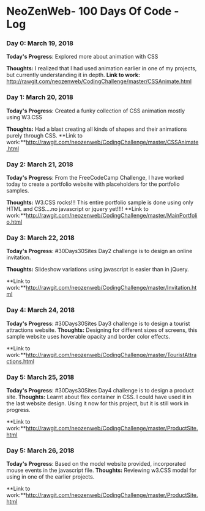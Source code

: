 # NeoZenWeb- 100 Days Of Code - Log


### Day 0: March 19, 2018 


**Today's Progress**: Explored more about animation with CSS

**Thoughts:** I realized that I had used animation earlier in one of my projects, but currently understanding it in depth.
**Link to work:** http://rawgit.com/neozenweb/CodingChallenge/master/CSSAnimate.html

### Day 1: March 20, 2018 


**Today's Progress**: Created a funky collection of CSS animation mostly using W3.CSS

**Thoughts:** Had a blast creating all kinds of shapes and their animations purely through CSS.
**Link to work:**http://rawgit.com/neozenweb/CodingChallenge/master/CSSAnimate.html


### Day 2: March 21, 2018 


**Today's Progress**: From the FreeCodeCamp Challenge, I have worked today to create a portfolio website with placeholders for the portfolio samples.

**Thoughts:** W3.CSS rocks!!!  This entire portfolio sample is done using only HTML and CSS....no javascript or jquery yet!!!!
**Link to work:**http://rawgit.com/neozenweb/CodingChallenge/master/MainPortfolio.html


### Day 3: March 22, 2018 


**Today's Progress**: #30Days30Sites Day2 challenge is to design an online invitation.

**Thoughts:** Slideshow variations using javascript is easier than in jQuery. 

**Link to work:**http://rawgit.com/neozenweb/CodingChallenge/master/Invitation.html

### Day 4: March 24, 2018 


**Today's Progress**: #30Days30Sites Day3 challenge is to design a tourist attractions website.
**Thoughts:** Designing for different sizes of screens, this sample website uses hoverable opacity and border color effects. 

**Link to work:**http://rawgit.com/neozenweb/CodingChallenge/master/TouristAttractions.html


### Day 5: March 25, 2018 


**Today's Progress**: #30Days30Sites Day4 challenge is to design a product site.
**Thoughts:** Learnt about flex container in CSS. I could have used it in the last website design. Using it now for this project, but it is still work in progress. 

**Link to work:**http://rawgit.com/neozenweb/CodingChallenge/master/ProductSite.html



### Day 5: March 26, 2018 


**Today's Progress**: Based on the model website provided, incorporated mouse events in the javascript file.
**Thoughts:** Reviewing w3.CSS modal for using in one of the earlier projects.

**Link to work:**http://rawgit.com/neozenweb/CodingChallenge/master/ProductSite.html


